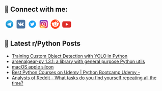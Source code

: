 ## 🔎 Connect with me:
[<img src="https://github.com/bullbesh/bullbesh/blob/main/images/Telegram.png" width="32" height="32" />](https://t.me/bullbesh)
[<img src="https://github.com/bullbesh/bullbesh/blob/main/images/VK.png" width="32" height="32" />](https://vk.com/bullbesh)
[<img src="https://github.com/bullbesh/bullbesh/blob/main/images/Twitter.png" width="32" height="32" />](https://twitter.com/bullbesh1)
[<img src="https://github.com/bullbesh/bullbesh/blob/main/images/Instagram.png" width="32" height="32" />](https://www.instagram.com/bullbesh)
[<img src="https://github.com/bullbesh/bullbesh/blob/main/images/Reddit.png" width="32" height="32" />](https://www.reddit.com/user/bullbesh)
[<img src="https://github.com/bullbesh/bullbesh/blob/main/images/YouTube.png" width="32" height="32" />](https://www.youtube.com/channel/UCtfjRs6uzgq5mfm8S06WTcg)

## 📕 Latest r/Python Posts
<!-- BLOG-POST-LIST:START -->
- [Training Custom Object Detection with YOLO in Python](https://www.reddit.com/r/Python/comments/xqbqa3/training_custom_object_detection_with_yolo_in/)
- [arsenalgear-py 1.3.1: a library with general purpose Python utils](https://www.reddit.com/r/Python/comments/xqan9h/arsenalgearpy_131_a_library_with_general_purpose/)
- [macOS apple silcon](https://www.reddit.com/r/Python/comments/xqalre/macos_apple_silcon/)
- [Best Python Courses on Udemy | Python Bootcamp Udemy -](https://www.reddit.com/r/Python/comments/xq92dx/best_python_courses_on_udemy_python_bootcamp_udemy/)
- [Analysts of Reddit - What tasks do you find yourself repeating all the time?](https://www.reddit.com/r/Python/comments/xq7mbu/analysts_of_reddit_what_tasks_do_you_find/)
<!-- BLOG-POST-LIST:END -->
